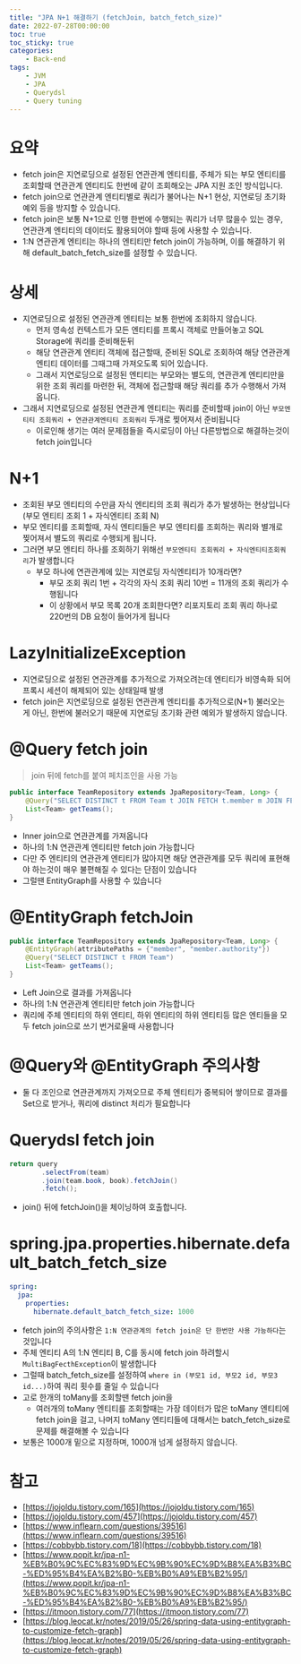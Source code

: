 ```yaml
---
title: "JPA N+1 해결하기 (fetchJoin, batch_fetch_size)"
date: 2022-07-28T00:00:00
toc: true
toc_sticky: true
categories:
    - Back-end
tags:
    - JVM
    - JPA
    - Querydsl
    - Query tuning
---
```


# 요약

- fetch join은 지연로딩으로 설정된 연관관계 엔티티를, 주체가 되는 부모 엔티티를 조회할때 연관관계 엔티티도 한번에 같이 조회해오는 JPA 지원 조인 방식입니다.
- fetch join으로 연관관계 엔티티별로 쿼리가 불어나는 N+1 현상, 지연로딩 초기화 예외 등을 방지할 수 있습니다.
- fetch join은 보통 N+1으로 인행 한번에 수행되는 쿼리가 너무 많을수 있는 경우, 연관관계 엔티티의 데이터도 활용되어야 할때 등에 사용할 수 있습니다.
- 1:N 연관관계 엔티티는 하나의 엔티티만 fetch join이 가능하며, 이를 해결하기 위해 default_batch_fetch_size를 설정할 수 있습니다.

# 상세

- 지연로딩으로 설정된 연관관계 엔티티는 보통 한번에 조회하지 않습니다.
    - 먼저 영속성 컨텍스트가 모든 엔티티를 프록시 객체로 만들어놓고 SQL Storage에 쿼리를 준비해둔뒤
    - 해당 연관관계 엔티티 객체에 접근할때, 준비된 SQL로 조회하여 해당 연관관계 엔티티 데이터를 그때그때 가져오도록 되어 있습니다.
    - 그래서 지연로딩으로 설정된 엔티티는 부모와는 별도의, 연관관계 엔티티만을 위한 조회 쿼리를 마련한 뒤, 객체에 접근할때 해당 쿼리를 추가 수행해서 가져옵니다.
- 그래서 지연로딩으로 설정된 연관관계 엔티티는 쿼리를 준비할때 join이 아닌 `부모엔티티 조회쿼리 + 연관관계엔티티 조회쿼리` 두개로 찢어져서 준비됩니다
    - 이로인해 생기는 여러 문제점들을 즉시로딩이 아닌 다른방법으로 해결하는것이 fetch join입니다

# N+1

- 조회된 부모 엔티티의 수만큼 자식 엔티티의 조회 쿼리가 추가 발생하는 현상입니다 (부모 엔티티 조회 1 + 자식엔티티 조회 N)
- 부모 엔티티를 조회할때, 자식 엔티티들은 부모 엔티티를 조회하는 쿼리와 별개로 찢어져서 별도의 쿼리로 수행되게 됩니다.
- 그러면 부모 엔티티 하나를 조회하기 위해선 `부모엔티티 조회쿼리 + 자식엔티티조회쿼리`가 발생합니다
    - 부모 하나에 연관관계에 있는 지연로딩 자식엔티티가 10개라면?
        - 부모 조회 쿼리 1번 + 각각의 자식 조회 쿼리 10번 = 11개의 조회 쿼리가 수행됩니다
        - 이 상황에서 부모 목록 20개 조회한다면? 리포지토리 조회 쿼리 하나로 220번의 DB 요청이 들어가게 됩니다

# LazyInitializeException

- 지연로딩으로 설정된 연관관계를 추가적으로 가져오려는데 엔티티가 비영속화 되어 프록시 세션이 해제되어 있는 상태일때 발생
- fetch join은 지연로딩으로 설정된 연관관계 엔티티를 추가적으로(N+1) 불러오는게 아닌, 한번에 불러오기 때문에 지연로딩 초기화 관련 예외가 발생하지 않습니다.

# @Query fetch join

> join 뒤에 fetch를 붙여 페치조인을 사용 가능

```java
public interface TeamRepository extends JpaRepository<Team, Long> {
    @Query("SELECT DISTINCT t FROM Team t JOIN FETCH t.member m JOIN FETCH m.memberAuthority ma")
    List<Team> getTeams();
}
```

- Inner join으로 연관관계를 가져옵니다
- 하나의 1:N 연관관계 엔티티만 fetch join 가능합니다
- 다만 주 엔티티의 연관관계 엔티티가 많아지면 해당 연관관계를 모두 쿼리에 표현해야 하는것이 매우 불편해질 수 있다는 단점이 있습니다
- 그럴땐 EntityGraph를 사용할 수 있습니다

# @EntityGraph fetchJoin

```java
public interface TeamRepository extends JpaRepository<Team, Long> {
    @EntityGraph(attributePaths = {"member", "member.authority"})
    @Query("SELECT DISTINCT t FROM Team")
    List<Team> getTeams();
}
```

- Left Join으로 결과를 가져옵니다
- 하나의 1:N 연관관계 엔티티만 fetch join 가능합니다
- 쿼리에 주체 엔티티의 하위 엔티티, 하위 엔티티의 하위 엔티티등 많은 엔티들을 모두 fetch join으로 쓰기 번거로울때 사용합니다

# @Query와 @EntityGraph 주의사항

- 둘 다 조인으로 연관관계까지 가져오므로 주체 엔티티가 중복되어 쌓이므로 결과를 Set으로 받거나, 쿼리에 distinct 처리가 필요합니다

# Querydsl fetch join

```java
return query
        .selectFrom(team)
        .join(team.book, book).fetchJoin()
        .fetch();
```

- join() 뒤에 fetchJoin()을 체이닝하여 호출합니다.

# spring.jpa.properties.hibernate.default_batch_fetch_size

```yaml
spring:
  jpa:
    properties:
      hibernate.default_batch_fetch_size: 1000
```

- fetch join의 주의사항은 `1:N 연관관계의 fetch join은 단 한번만 사용 가능하다`는것입니다
- 주체 엔티티 A의 1:N 엔티티 B, C를 동시에 fetch join 하려할시 `MultiBagFecthException`이 발생합니다
- 그럴때 batch_fetch_size를 설정하여 `where in (부모1 id, 부모2 id, 부모3 id...)`하여 쿼리 횟수를 줄일 수 있습니다
- 고로 한개의 toMany를 조회할땐 fetch join을
  - 여러개의 toMany 엔티티를 조회할때는 가장 데이터가 많은 toMany 엔티티에 fetch join을 걸고, 나머지 toMany 엔티티들에 대해서는 batch_fetch_size로 문제를 해결해볼 수 있습니다
- 보통은 1000개 밑으로 지정하며, 1000개 넘게 설정하지 않습니다.

# 참고

- [https://jojoldu.tistory.com/165](https://jojoldu.tistory.com/165)
- [https://jojoldu.tistory.com/457](https://jojoldu.tistory.com/457)
- [https://www.inflearn.com/questions/39516](https://www.inflearn.com/questions/39516)
- [https://cobbybb.tistory.com/18](https://cobbybb.tistory.com/18)
- [https://www.popit.kr/jpa-n1-%EB%B0%9C%EC%83%9D%EC%9B%90%EC%9D%B8%EA%B3%BC-%ED%95%B4%EA%B2%B0-%EB%B0%A9%EB%B2%95/](https://www.popit.kr/jpa-n1-%EB%B0%9C%EC%83%9D%EC%9B%90%EC%9D%B8%EA%B3%BC-%ED%95%B4%EA%B2%B0-%EB%B0%A9%EB%B2%95/)
- [https://itmoon.tistory.com/77](https://itmoon.tistory.com/77)
- [https://blog.leocat.kr/notes/2019/05/26/spring-data-using-entitygraph-to-customize-fetch-graph](https://blog.leocat.kr/notes/2019/05/26/spring-data-using-entitygraph-to-customize-fetch-graph)